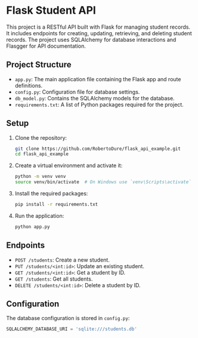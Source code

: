 # Flask Student API

This project is a RESTful API built with Flask for managing student records. It includes endpoints for creating, updating, retrieving, and deleting student records. The project uses SQLAlchemy for database interactions and Flasgger for API documentation.

## Project Structure

- `app.py`: The main application file containing the Flask app and route definitions.
- `config.py`: Configuration file for database settings.
- `db_model.py`: Contains the SQLAlchemy models for the database.
- `requirements.txt`: A list of Python packages required for the project.
## Setup

1. Clone the repository:
    ```sh
    git clone https://github.com/RobertoDure/flask_api_example.git
    cd flask_api_example
    ```

2. Create a virtual environment and activate it:
    ```sh
    python -m venv venv
    source venv/bin/activate  # On Windows use `venv\Scripts\activate`
    ```

3. Install the required packages:
    ```sh
    pip install -r requirements.txt
    ```

4. Run the application:
    ```sh
    python app.py
    ```

## Endpoints

- `POST /students`: Create a new student.
- `PUT /students/<int:id>`: Update an existing student.
- `GET /students/<int:id>`: Get a student by ID.
- `GET /students`: Get all students.
- `DELETE /students/<int:id>`: Delete a student by ID.

## Configuration

The database configuration is stored in `config.py`:
```python
SQLALCHEMY_DATABASE_URI = 'sqlite:///students.db'